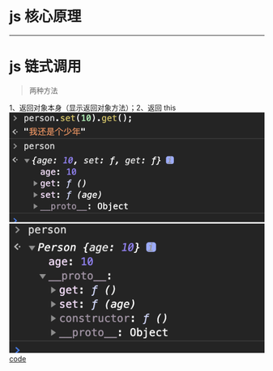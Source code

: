 # js 核心原理

---

# js 链式调用

> 两种方法

1、返回对象本身（显示返回对象方法）；2、返回 this
<img src="./static/js技术指南/链式调用返回本身.png">
<img src="./static/js技术指南/链式调用返回this.png">
[code](./code/链式调用.js)
